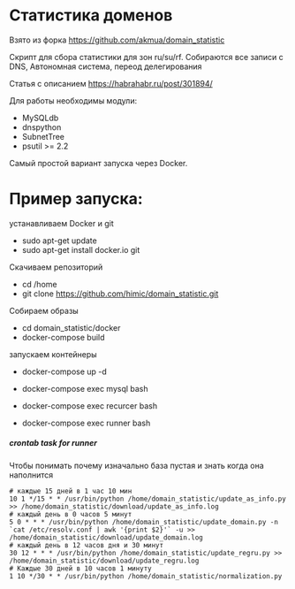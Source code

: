 # Статистика доменов

Взято из форка https://github.com/akmua/domain_statistic

Скрипт для сбора статистики для зон ru/su/rf. Собираются все записи c DNS, 
Автономная система, переод делегирования

Статья с описанием https://habrahabr.ru/post/301894/

Для работы необходимы модули:
- MySQLdb
- dnspython
- SubnetTree
- psutil >= 2.2

Самый простой вариант запуска через Docker.

# Пример запуска:

устанавливаем Docker и git

* sudo apt-get update 
* sudo apt-get install docker.io git

Скачиваем репозиторий

* cd /home
* git clone https://github.com/himic/domain_statistic.git

Собираем образы

* cd domain_statistic/docker
* docker-compose build

запускаем контейнеры

* docker-compose up -d


* docker-compose exec mysql bash
* docker-compose exec recurcer bash
* docker-compose exec runner bash


##### crontab task for runner
Чтобы понимать почему изначально база пустая и знать когда она наполнится
~~~~
# каждые 15 дней в 1 час 10 мин
10 1 */15 * * /usr/bin/python /home/domain_statistic/update_as_info.py >> /home/domain_statistic/download/update_as_info.log
# каждый день в 0 часов 5 минут
5 0 * * * /usr/bin/python /home/domain_statistic/update_domain.py -n `cat /etc/resolv.conf | awk '{print $2}'` -u >> /home/domain_statistic/download/update_domain.log
# каждый день в 12 часов дня и 30 минут
30 12 * * * /usr/bin/python /home/domain_statistic/update_regru.py >> /home/domain_statistic/download/update_regru.log
# Каждые 30 дней в 10 часов 1 минуту
1 10 */30 * * /usr/bin/python /home/domain_statistic/normalization.py
~~~~